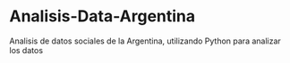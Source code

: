 # Analisis-Data-Argentina

Analisis de datos sociales de la Argentina, utilizando Python para analizar los datos
